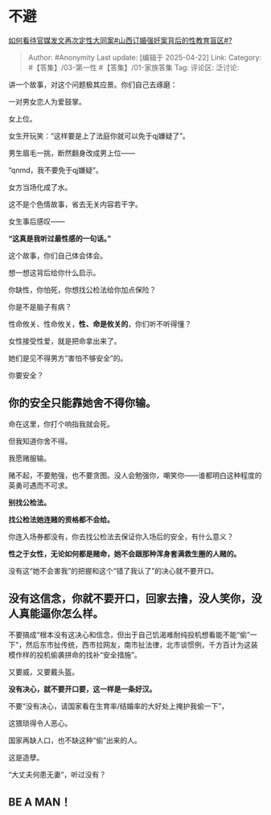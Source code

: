 # 不避
[如何看待官媒发文再次定性大同案#山西订婚强奸案背后的性教育盲区#?](https://www.zhihu.com/question/1897583027309220850/answer/1897977377532909501)

> Author: #Anonymity
> Last update: [编辑于 2025-04-22]
> Link:
> Category: #【答集】/03-第一性 #【答集】/01-家族答集
> Tag:
> 评论区:
> 泛讨论:

讲一个故事，对这个问题极其应景。你们自己去琢磨：

一对男女恋人为爱鼓掌。

女上位。

女生开玩笑：“这样要是上了法庭你就可以免于qj嫌疑了”。

男生眉毛一挑，断然翻身改成男上位——

“qnmd，我不要免于qj嫌疑”。

女方当场化成了水。

这不是个色情故事，省去无关内容若干字。

女生事后感叹——

**“这真是我听过最性感的一句话。”**

这个故事，你们自己体会体会。

想一想这背后给你什么启示。

你缺性，你怕死，你想找公检法给你加点保险？

你是不是脑子有病？

性命攸关、性命攸关，**性、命是攸关的**，你们听不听得懂？

女性接受性爱，就是把命拿出来了。

她们是见不得男方“害怕不够安全”的。

你要安全？

## **你的安全只能靠她舍不得你输。**

命在这里，你打个响指我就会死。

但我知道你舍不得。

我愿赌服输。

赌不起，不要勉强，也不要贪图。没人会勉强你，嘲笑你——谁都明白这种程度的英勇可遇而不可求。

**别找公检法。**

**找公检法她连赌的资格都不会给。**

你连入场券都没有，你去找公检法去保证你入场后的安全，有什么意义？

**性之于女性，无论如何都是赌命，她不会跟那种浑身套满救生圈的人赌的。**

没有这“她不会害我”的把握和这个“错了我认了”的决心就不要开口。

## 没有这信念，你就不要开口，回家去撸，没人笑你，没人真能逼你怎么样。

不要搞成“根本没有这决心和信念，但出于自己饥渴难耐纯投机想看能不能“偷”一下”，然后东市扯传统，西市拉网友，南市扯法律，北市谈惯例，千方百计为这装模作样的投机偷袭拼命的找补“安全措施”。

又要威，又要戴头盔。

**没有决心，就不要开口要，这一样是一条好汉。**

不要“没有决心，请国家看在生育率/结婚率的大好处上掩护我偷一下”，

这猥琐得令人恶心。

国家再缺人口，也不缺这种“偷”出来的人。

这是造孽。

“大丈夫何患无妻”，听过没有？

## BE A MAN！
